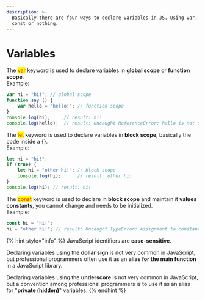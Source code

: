 ```yaml
---
description: >-
  Basically there are four ways to declare variables in JS. Using var, let,
  const or nothing.
---
```


# Variables

The <mark style="color:red;">var</mark> keyword is used to declare variables in **global scope** or **function scope**.\
Example:

```javascript
var hi = "hi!"; // global scope
function say () {
    var hello = "hello!"; // function scope
}
console.log(hi);     // result: hi!
console.log(hello);  // result: Uncaught ReferenceError: hello is not defined
```

The <mark style="color:red;">let</mark> keyword is used to declare variables in **block scope**, basically the code inside a {}.\
Example:

```javascript
let hi = "hi!";
if (true) {
    let hi = "other hi!"; // block scope
    console.log(hi);      // result: other hi!
}
console.log(hi); // result: hi!
```

The <mark style="color:red;">const</mark> keyword is used to declare in **block scope** and maintain it **values constants**, you cannot change and needs to be initialized.\
Example:

```javascript
const hi = "hi!";
hi = "other hi!"; // result: Uncaught TypeError: Assignment to constant variable.
```

{% hint style="info" %}
JavaScript identifiers are **case-sensitive**.

Declaring variables using the **dollar sign** is not very common in JavaScript, but professional programmers often use it as an **alias for the main function** in a JavaScript library.

Declaring variables using the **underscore** is not very common in JavaScript, but a convention among professional programmers is to use it as an alias for "**private (hidden)**" variables.
{% endhint %}
